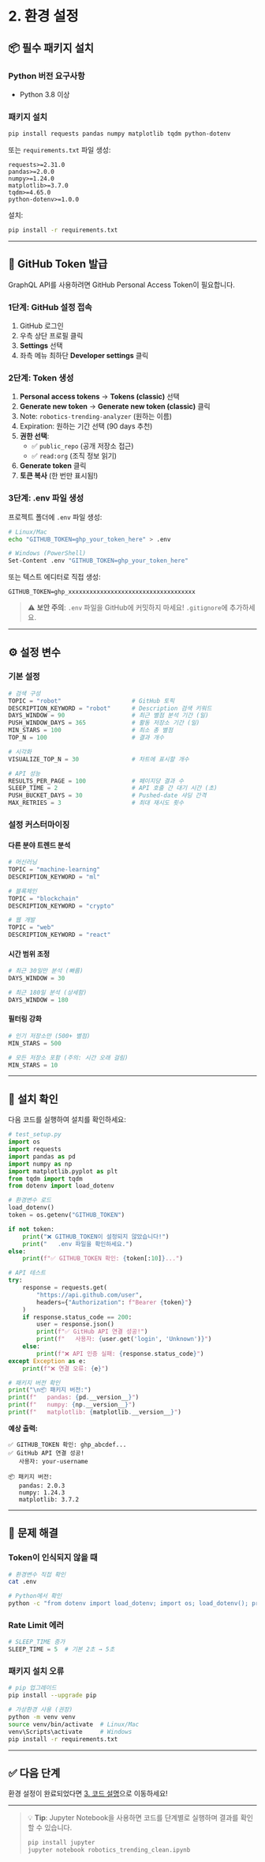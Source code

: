 # 2. 환경 설정

## 📦 필수 패키지 설치

### Python 버전 요구사항
- Python 3.8 이상

### 패키지 설치

```bash
pip install requests pandas numpy matplotlib tqdm python-dotenv
```

또는 `requirements.txt` 파일 생성:

```text
requests>=2.31.0
pandas>=2.0.0
numpy>=1.24.0
matplotlib>=3.7.0
tqdm>=4.65.0
python-dotenv>=1.0.0
```

설치:
```bash
pip install -r requirements.txt
```

---

## 🔑 GitHub Token 발급

GraphQL API를 사용하려면 GitHub Personal Access Token이 필요합니다.

### 1단계: GitHub 설정 접속

1. GitHub 로그인
2. 우측 상단 프로필 클릭
3. **Settings** 선택
4. 좌측 메뉴 최하단 **Developer settings** 클릭

### 2단계: Token 생성

1. **Personal access tokens** → **Tokens (classic)** 선택
2. **Generate new token** → **Generate new token (classic)** 클릭
3. Note: `robotics-trending-analyzer` (원하는 이름)
4. Expiration: 원하는 기간 선택 (90 days 추천)
5. **권한 선택**:
   - ✅ `public_repo` (공개 저장소 접근)
   - ✅ `read:org` (조직 정보 읽기)
6. **Generate token** 클릭
7. **토큰 복사** (한 번만 표시됨!)

### 3단계: .env 파일 생성

프로젝트 폴더에 `.env` 파일 생성:

```bash
# Linux/Mac
echo "GITHUB_TOKEN=ghp_your_token_here" > .env

# Windows (PowerShell)
Set-Content .env "GITHUB_TOKEN=ghp_your_token_here"
```

또는 텍스트 에디터로 직접 생성:

```env
GITHUB_TOKEN=ghp_xxxxxxxxxxxxxxxxxxxxxxxxxxxxxxxxxxxx
```

> ⚠️ **보안 주의**: `.env` 파일을 GitHub에 커밋하지 마세요! `.gitignore`에 추가하세요.

---

## ⚙️ 설정 변수

### 기본 설정

```python
# 검색 구성
TOPIC = "robot"                    # GitHub 토픽
DESCRIPTION_KEYWORD = "robot"      # Description 검색 키워드
DAYS_WINDOW = 90                   # 최근 별점 분석 기간 (일)
PUSH_WINDOW_DAYS = 365             # 활동 저장소 기간 (일)
MIN_STARS = 100                    # 최소 총 별점
TOP_N = 100                        # 결과 개수

# 시각화
VISUALIZE_TOP_N = 30               # 차트에 표시할 개수

# API 성능
RESULTS_PER_PAGE = 100             # 페이지당 결과 수
SLEEP_TIME = 2                     # API 호출 간 대기 시간 (초)
PUSH_BUCKET_DAYS = 30              # Pushed-date 샤딩 간격
MAX_RETRIES = 3                    # 최대 재시도 횟수
```

### 설정 커스터마이징

#### 다른 분야 트렌드 분석

```python
# 머신러닝
TOPIC = "machine-learning"
DESCRIPTION_KEYWORD = "ml"

# 블록체인
TOPIC = "blockchain"
DESCRIPTION_KEYWORD = "crypto"

# 웹 개발
TOPIC = "web"
DESCRIPTION_KEYWORD = "react"
```

#### 시간 범위 조정

```python
# 최근 30일만 분석 (빠름)
DAYS_WINDOW = 30

# 최근 180일 분석 (상세함)
DAYS_WINDOW = 180
```

#### 필터링 강화

```python
# 인기 저장소만 (500+ 별점)
MIN_STARS = 500

# 모든 저장소 포함 (주의: 시간 오래 걸림)
MIN_STARS = 10
```

---

## 🧪 설치 확인

다음 코드를 실행하여 설치를 확인하세요:

```python
# test_setup.py
import os
import requests
import pandas as pd
import numpy as np
import matplotlib.pyplot as plt
from tqdm import tqdm
from dotenv import load_dotenv

# 환경변수 로드
load_dotenv()
token = os.getenv("GITHUB_TOKEN")

if not token:
    print("❌ GITHUB_TOKEN이 설정되지 않았습니다!")
    print("   .env 파일을 확인하세요.")
else:
    print(f"✅ GITHUB_TOKEN 확인: {token[:10]}...")

# API 테스트
try:
    response = requests.get(
        "https://api.github.com/user",
        headers={"Authorization": f"Bearer {token}"}
    )
    if response.status_code == 200:
        user = response.json()
        print(f"✅ GitHub API 연결 성공!")
        print(f"   사용자: {user.get('login', 'Unknown')}")
    else:
        print(f"❌ API 인증 실패: {response.status_code}")
except Exception as e:
    print(f"❌ 연결 오류: {e}")

# 패키지 버전 확인
print("\n📦 패키지 버전:")
print(f"   pandas: {pd.__version__}")
print(f"   numpy: {np.__version__}")
print(f"   matplotlib: {matplotlib.__version__}")
```

**예상 출력:**
```
✅ GITHUB_TOKEN 확인: ghp_abcdef...
✅ GitHub API 연결 성공!
   사용자: your-username

📦 패키지 버전:
   pandas: 2.0.3
   numpy: 1.24.3
   matplotlib: 3.7.2
```

---

## 🚨 문제 해결

### Token이 인식되지 않을 때

```bash
# 환경변수 직접 확인
cat .env

# Python에서 확인
python -c "from dotenv import load_dotenv; import os; load_dotenv(); print(os.getenv('GITHUB_TOKEN'))"
```

### Rate Limit 에러

```python
# SLEEP_TIME 증가
SLEEP_TIME = 5  # 기본 2초 → 5초
```

### 패키지 설치 오류

```bash
# pip 업그레이드
pip install --upgrade pip

# 가상환경 사용 (권장)
python -m venv venv
source venv/bin/activate  # Linux/Mac
venv\Scripts\activate     # Windows
pip install -r requirements.txt
```

---

## ✅ 다음 단계

환경 설정이 완료되었다면 [3. 코드 설명](wikidocs_03_code.md)으로 이동하세요!

---

> 💡 **Tip**: Jupyter Notebook을 사용하면 코드를 단계별로 실행하며 결과를 확인할 수 있습니다.
> ```bash
> pip install jupyter
> jupyter notebook robotics_trending_clean.ipynb
> ```
